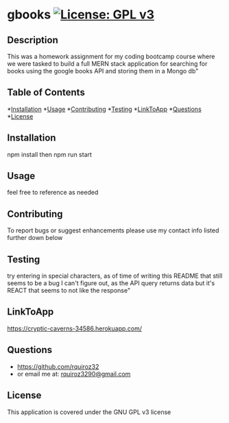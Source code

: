 # gbooks         [![License: GPL v3](https://img.shields.io/badge/License-GPLv3-blue.svg)](https://www.gnu.org/licenses/gpl-3.0)
## Description
This was a homework assignment for my coding bootcamp course where we were tasked to build a full MERN stack application for searching for books using the google books API and storing them in a Mongo db"

## Table of Contents

*[Installation](#installation)
*[Usage](#usage)
*[Contributing](#Contributing)
*[Testing](#Testing)
*[LinkToApp](#LinkToApp)
*[Questions](#Questions)
*[License](#License)


## Installation
npm install then npm run start

## Usage
feel free to reference as needed

## Contributing
To report bugs or suggest enhancements please use my contact info listed further down below

## Testing
try entering in special characters, as of time of writing this README that still seems to be a bug I can't figure out, as the API query returns data but it's REACT that seems to not like the response"

## LinkToApp
https://cryptic-caverns-34586.herokuapp.com/

## Questions
* https://github.com/rquiroz32
* or email me at: rquiroz3290@gmail.com

## License
This application is covered under the GNU GPL v3 license 
